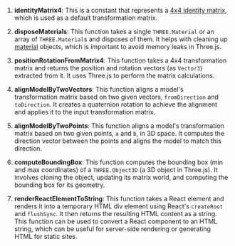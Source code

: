 
1. **identityMatrix4**: This is a constant that represents a [4x4 identity matrix](../types), which is used as a default transformation matrix.

2. **disposeMaterials**: This function takes a single `THREE.Material` or an array of `THREE.Material`s and disposes of them. It helps with cleaning up [material](https://threejs.org/docs/#api/en/materials/Material) objects, which is important to avoid memory leaks in Three.js.

3. **positionRotationFromMatrix4**: This function takes a 4x4 transformation matrix and returns the position and rotation vectors (as `Vector3`) extracted from it. It uses Three.js to perform the matrix calculations.

4. **alignModelByTwoVectors**: This function aligns a model's transformation matrix based on two given vectors, `fromDirection` and `toDirection`. It creates a quaternion rotation to achieve the alignment and applies it to the input transformation matrix.

5. **alignModelByTwoPoints**: This function aligns a model's transformation matrix based on two given points, `a` and `b`, in 3D space. It computes the direction vector between the points and aligns the model to match this direction.

6. **computeBoundingBox**: This function computes the bounding box (min and max coordinates) of a `THREE.Object3D` (a 3D object in Three.js). It involves cloning the object, updating its matrix world, and computing the bounding box for its geometry.

7. **renderReactElementToString**: This function takes a React element and renders it into a temporary HTML div element using React's `createRoot` and `flushSync`. It then returns the resulting HTML content as a string. This function can be used to convert a React component to an HTML string, which can be useful for server-side rendering or generating HTML for static sites.
